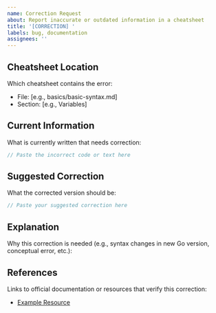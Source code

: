 ```yaml
---
name: Correction Request
about: Report inaccurate or outdated information in a cheatsheet
title: '[CORRECTION] '
labels: bug, documentation
assignees: ''
---
```


## Cheatsheet Location

Which cheatsheet contains the error:

- File: [e.g., basics/basic-syntax.md]
- Section: [e.g., Variables]

## Current Information

What is currently written that needs correction:

```go
// Paste the incorrect code or text here
```

## Suggested Correction

What the corrected version should be:

```go
// Paste your suggested correction here
```

## Explanation

Why this correction is needed (e.g., syntax changes in new Go version, conceptual error, etc.):

## References

Links to official documentation or resources that verify this correction:

- [Example Resource](https://example.com)
